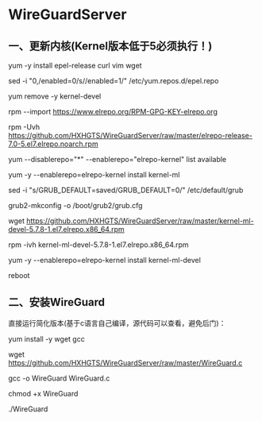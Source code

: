 # WireGuardServer

## 一、更新内核(Kernel版本低于5必须执行！)

yum -y install epel-release curl vim wget

sed -i "0,/enabled=0/s//enabled=1/" /etc/yum.repos.d/epel.repo

yum remove -y kernel-devel

rpm --import https://www.elrepo.org/RPM-GPG-KEY-elrepo.org

rpm -Uvh https://github.com/HXHGTS/WireGuardServer/raw/master/elrepo-release-7.0-5.el7.elrepo.noarch.rpm

yum --disablerepo="*" --enablerepo="elrepo-kernel" list available

yum -y --enablerepo=elrepo-kernel install kernel-ml

sed -i "s/GRUB_DEFAULT=saved/GRUB_DEFAULT=0/" /etc/default/grub

grub2-mkconfig -o /boot/grub2/grub.cfg

wget https://github.com/HXHGTS/WireGuardServer/raw/master/kernel-ml-devel-5.7.8-1.el7.elrepo.x86_64.rpm

rpm -ivh kernel-ml-devel-5.7.8-1.el7.elrepo.x86_64.rpm

yum -y --enablerepo=elrepo-kernel install kernel-ml-devel

reboot

## 二、安装WireGuard

直接运行简化版本(基于c语言自己编译，源代码可以查看，避免后门)：

yum install -y wget gcc

wget https://github.com/HXHGTS/WireGuardServer/raw/master/WireGuard.c

gcc -o WireGuard WireGuard.c

chmod +x WireGuard

./WireGuard


